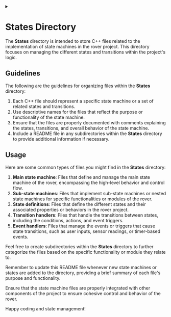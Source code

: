 <details><summary></summary>
<p>
~Doxygen flag/marks~
  
\dir src/states
</p>
</details>

# States Directory

The **States** directory is intended to store C++ files related to the implementation of state machines in the rover project. This directory focuses on managing the different states and transitions within the project's logic.

## Guidelines

The following are the guidelines for organizing files within the **States** directory:

1. Each C++ file should represent a specific state machine or a set of related states and transitions.
2. Use descriptive names for the files that reflect the purpose or functionality of the state machine.
3. Ensure that the files are properly documented with comments explaining the states, transitions, and overall behavior of the state machine.
4. Include a README file in any subdirectories within the **States** directory to provide additional information if necessary.

## Usage

Here are some common types of files you might find in the **States** directory:

1. **Main state machine**: Files that define and manage the main state machine of the rover, encompassing the high-level behavior and control flow.
2. **Sub-state machines**: Files that implement sub-state machines or nested state machines for specific functionalities or modules of the rover.
3. **State definitions**: Files that define the different states and their associated properties or behaviors in the rover project.
4. **Transition handlers**: Files that handle the transitions between states, including the conditions, actions, and event triggers.
5. **Event handlers**: Files that manage the events or triggers that cause state transitions, such as user inputs, sensor readings, or timer-based events.

Feel free to create subdirectories within the **States** directory to further categorize the files based on the specific functionality or module they relate to.

Remember to update this README file whenever new state machines or states are added to the directory, providing a brief summary of each file's purpose and functionality.

Ensure that the state machine files are properly integrated with other components of the project to ensure cohesive control and behavior of the rover.

Happy coding and state management!